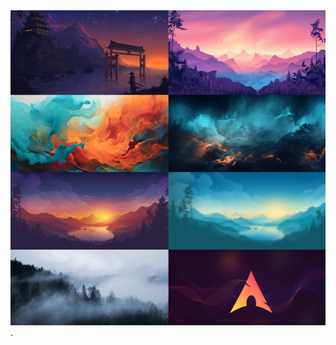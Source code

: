 <img src="https://raw.githubusercontent.com/AlexBraguta/wallpapers/refs/heads/master/thumbnails.png">
.
